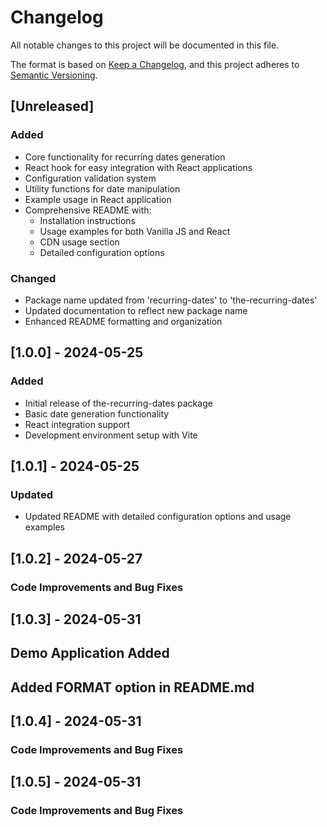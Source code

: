 # Changelog

All notable changes to this project will be documented in this file.

The format is based on [Keep a Changelog](https://keepachangelog.com/en/1.0.0/),
and this project adheres to [Semantic Versioning](https://semver.org/spec/v2.0.0.html).

## [Unreleased]

### Added

- Core functionality for recurring dates generation
- React hook for easy integration with React applications
- Configuration validation system
- Utility functions for date manipulation
- Example usage in React application
- Comprehensive README with:
  - Installation instructions
  - Usage examples for both Vanilla JS and React
  - CDN usage section
  - Detailed configuration options

### Changed

- Package name updated from 'recurring-dates' to 'the-recurring-dates'
- Updated documentation to reflect new package name
- Enhanced README formatting and organization

## [1.0.0] - 2024-05-25

### Added

- Initial release of the-recurring-dates package
- Basic date generation functionality
- React integration support
- Development environment setup with Vite

## [1.0.1] - 2024-05-25

### Updated

- Updated README with detailed configuration options and usage examples

## [1.0.2] - 2024-05-27

### Code Improvements and Bug Fixes


## [1.0.3] - 2024-05-31

## Demo Application Added
## Added FORMAT option in README.md


## [1.0.4] - 2024-05-31

### Code Improvements and Bug Fixes


## [1.0.5] - 2024-05-31

### Code Improvements and Bug Fixes
